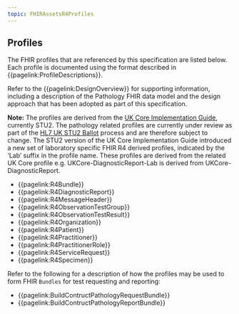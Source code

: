 ```yaml
---
topic: FHIRAssetsR4Profiles
---
```

## Profiles
The FHIR profiles that are referenced by this specification are listed below. Each profile is documented using the format described in {{pagelink:ProfileDescriptions}}.

Refer to the {{pagelink:DesignOverview}} for supporting information, including a description of the Pathology FHIR data model and the design approach that has been adopted as part of this specification.

**Note:** The profiles are derived from the [UK Core Implementation Guide](https://simplifier.net/guide/ukcoreversionhistory/home?version=current), currently STU2. The pathology related profiles are currently under review as part of the [HL7 UK STU2 Ballot](https://confluence.hl7.org/pages/viewpage.action?pageId=175611042) process and are therefore subject to change. The STU2 version of the UK Core Implementation Guide introduced a new set of laboratory specific FHIR R4 derived profiles, indicated by the ‘Lab’ suffix in the profile name. These profiles are derived from the related UK Core profile e.g. UKCore-DiagnosticReport-Lab is derived from UKCore-DiagnosticReport.

* {{pagelink:R4Bundle}}
* {{pagelink:R4DiagnosticReport}}
* {{pagelink:R4MessageHeader}}
* {{pagelink:R4ObservationTestGroup}}
* {{pagelink:R4ObservationTestResult}}
* {{pagelink:R4Organization}}
* {{pagelink:R4Patient}}
* {{pagelink:R4Practitioner}}
* {{pagelink:R4PractitionerRole}}
* {{pagelink:R4ServiceRequest}}
* {{pagelink:R4Specimen}}

Refer to the following for a description of how the profiles may be used to form FHIR <code>Bundles</code> for test requesting and reporting:

* {{pagelink:BuildContructPathologyRequestBundle}}
* {{pagelink:BuildContructPathologyReportBundle}} 